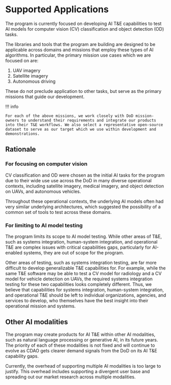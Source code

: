 # Supported Applications

The program is currently focused on developing AI T&E capabilities to test AI models for computer vision (CV) classification and object detection (OD) tasks.

The libraries and tools that the program are building are designed to be applicable across domains and missions that employ these types of AI algorithms. In particular, the primary mission use cases which we are focused on are:

1. UAV imagery
1. Satellite imagery
1. Autonomous driving

These do not preclude application to other tasks, but serve as the primary missions that guide our development.

!!! info

    For each of the above missions, we work closely with DoD mission-owners to understand their requirements and integrate our products into their T&E workflows. We also select a representative open-source dataset to serve as our target which we use within development and demonstrations. 

## Rationale

### For focusing on computer vision

CV classification and OD were chosen as the initial AI tasks for the program due to their wide use use across the DoD in many diverse operational contexts, including satellite imagery, medical imagery, and object detection on UAVs, and autonomous vehicles.

Throughout these operational contexts, the underlying AI models often had very similar underlying architectures, which suggested the possibility of a common set of tools to test across these domains.

### For limiting to AI model testing

The program limits its scope to AI model testing. While other areas of T&E, such as systems integration, human-system integration, and operational T&E are complex issues with critical capabilities gaps, particularly for AI-enabled systems, they are out of scope for the program.

Other areas of testing, such as systems integration testing, are far more difficult to develop generalizable T&E capabilities for. For example, while the same T&E software may be able to test a CV model for radiology and a CV model for vehicle detection on UAVs, the required systems integration testing for these two capabilities looks completely different. Thus, we believe that capabilities for systems integration, human-system integration, and operational T&E should be left to individual organizations, agencies, and services to develop, who themselves have the best insight into their operational mission and systems.

## Other AI modalities

The program may create products for AI T&E within other AI modalities, such as natural language processing or generative AI, in its future years. The priority of each of these modalities is not fixed and will continue to evolve as CDAO gets clearer demand signals from the DoD on its AI T&E capability gaps.

Currently, the overhead of supporting multiple AI modalities is too large to justify. This overhead includes supporting a divergent user base and spreading out our market research across multiple modalities.
